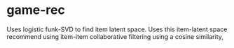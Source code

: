 # game-rec
Uses logistic funk-SVD to find item latent space. Uses this item-latent space recommend using item-item collaborative filtering using a cosine similarity,
